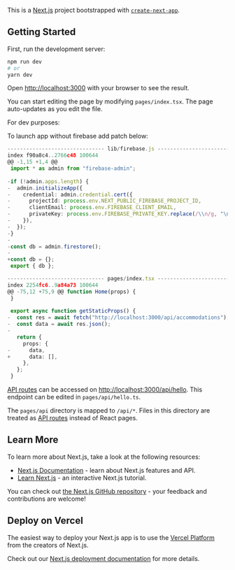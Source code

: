 This is a [Next.js](https://nextjs.org/) project bootstrapped with [`create-next-app`](https://github.com/vercel/next.js/tree/canary/packages/create-next-app).

## Getting Started

First, run the development server:

```bash
npm run dev
# or
yarn dev
```

Open [http://localhost:3000](http://localhost:3000) with your browser to see the result.

You can start editing the page by modifying `pages/index.tsx`. The page auto-updates as you edit the file.

For dev purposes:

To launch app without firebase add patch below:
```ts
------------------------------- lib/firebase.js -------------------------------
index f90a8c4..2766c48 100644
@@ -1,15 +1,4 @@
 import * as admin from "firebase-admin";
 
-if (!admin.apps.length) {
-  admin.initializeApp({
-    credential: admin.credential.cert({
-      projectId: process.env.NEXT_PUBLIC_FIREBASE_PROJECT_ID,
-      clientEmail: process.env.FIREBASE_CLIENT_EMAIL,
-      privateKey: process.env.FIREBASE_PRIVATE_KEY.replace(/\\n/g, "\n"),
-    }),
-  });
-}
-
-const db = admin.firestore();
-
+const db = {};
 export { db };

------------------------------- pages/index.tsx -------------------------------
index 2254fc6..9a84a73 100644
@@ -75,12 +75,9 @@ function Home(props) {
 }
 
 export async function getStaticProps() {
-  const res = await fetch("http://localhost:3000/api/accommodations");
-  const data = await res.json();
-
   return {
     props: {
-      data,
+      data: [],
     },
   };
 }
```

[API routes](https://nextjs.org/docs/api-routes/introduction) can be accessed on [http://localhost:3000/api/hello](http://localhost:3000/api/hello). This endpoint can be edited in `pages/api/hello.ts`.

The `pages/api` directory is mapped to `/api/*`. Files in this directory are treated as [API routes](https://nextjs.org/docs/api-routes/introduction) instead of React pages.

## Learn More

To learn more about Next.js, take a look at the following resources:

- [Next.js Documentation](https://nextjs.org/docs) - learn about Next.js features and API.
- [Learn Next.js](https://nextjs.org/learn) - an interactive Next.js tutorial.

You can check out [the Next.js GitHub repository](https://github.com/vercel/next.js/) - your feedback and contributions are welcome!

## Deploy on Vercel

The easiest way to deploy your Next.js app is to use the [Vercel Platform](https://vercel.com/new?utm_medium=default-template&filter=next.js&utm_source=create-next-app&utm_campaign=create-next-app-readme) from the creators of Next.js.

Check out our [Next.js deployment documentation](https://nextjs.org/docs/deployment) for more details.
